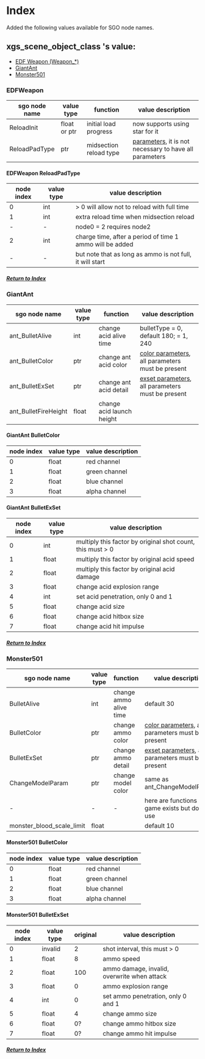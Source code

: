# Index
Added the following values available for SGO node names.

## xgs_scene_object_class 's value:
- [EDF Weapon (Weapon_*)](#EDFWeapon)
- [GiantAnt](#GiantAnt)
- [Monster501](#Monster501)

### EDFWeapon
| sgo node name | value type | function | value description |
|---|---|---|---|
|ReloadInit|float or ptr|initial load progress|now supports using star for it|
|ReloadPadType|ptr|midsection reload type|[parameters](#EDFWeapon-ReloadPadType), it is not necessary to have all parameters|

#### EDFWeapon ReloadPadType
| node index | value type | value description |
|---|---|---|
|0|int|> 0 will allow not to reload with full time|
|1|int|extra reload time when midsection reload|
| - | - |node0 = 2 requires node2|
|2|int|charge time, after a period of time 1 ammo will be added|
| - | - |but note that as long as ammo is not full, it will start|

##### [Return to Index](#index)

### GiantAnt
| sgo node name | value type | function | value description |
|---|---|---|---|
|ant_BulletAlive|int|change acid alive time|bulletType = 0, default 180; = 1, 240|
|ant_BulletColor|ptr|change ant acid color|[color parameters](#GiantAnt-BulletColor), all parameters must be present|
|ant_BulletExSet|ptr|change ant acid detail|[exset parameters](#GiantAnt-BulletExSet), all parameters must be present|
|ant_BulletFireHeight|float|change acid launch height||

#### GiantAnt BulletColor
| node index | value type | value description |
|---|---|---|
|0|float|red channel|
|1|float|green channel|
|2|float|blue channel|
|3|float|alpha channel|

#### GiantAnt BulletExSet
| node index | value type | value description |
|---|---|---|
|0|int|multiply this factor by original shot count, this must > 0|
|1|float|multiply this factor by original acid speed|
|2|float|multiply this factor by original acid damage|
|3|float|change acid explosion range|
|4|int|set acid penetration, only 0 and 1|
|5|float|change acid size|
|6|float|change acid hitbox size|
|7|float|change acid hit impulse|

##### [Return to Index](#index)

### Monster501
| sgo node name | value type | function | value description |
|---|---|---|---|
|BulletAlive|int|change ammo alive time|default 30|
|BulletColor|ptr|change ammo color|[color parameters](#Monster501-BulletColor), all parameters must be present|
|BulletExSet|ptr|change ammo detail|[exset parameters](#Monster501-BulletExSet), all parameters must be present|
|ChangeModelParam|ptr|change model color|same as ant_ChangeModelParam|
| - | - | - |here are functions that game exists but doesn't use|
|monster_blood_scale_limit|float||default 10|

#### Monster501 BulletColor
| node index | value type | value description |
|---|---|---|
|0|float|red channel|
|1|float|green channel|
|2|float|blue channel|
|3|float|alpha channel|

#### Monster501 BulletExSet
| node index | value type | original | value description |
|---|---|---|---|
|0|invalid|2|shot interval, this must > 0|
|1|float|8|ammo speed|
|2|float|100|ammo damage, invalid, overwrite when attack|
|3|float|0|ammo explosion range|
|4|int|0|set ammo penetration, only 0 and 1|
|5|float|4|change ammo size|
|6|float|0?|change ammo hitbox size|
|7|float|0?|change ammo hit impulse|

##### [Return to Index](#index)
